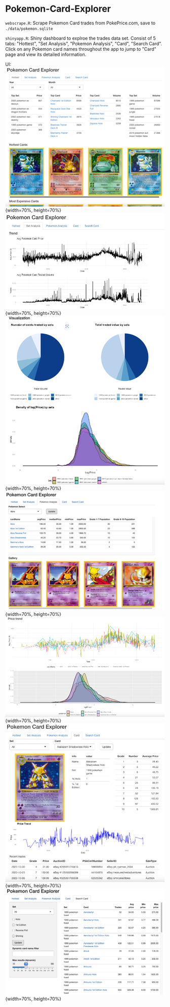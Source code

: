 # Pokemon-Card-Explorer

`webscrape.R`: Scrape Pokemon Card trades from PokePrice.com, save to `./data/pokemon.sqlite`

`shinyapp.R`: Shiny dashboard to explroe the trades data set. Consist of 5 tabs: "Hottest", "Set Analysis", "Pokemon Analysis", "Card", "Search Card".
Click on any Pokemon card names throughout the app to jump to "Card" page and view its detailed information.

UI:
![Hottest Tab](pic/1.1.png){width=70%, height=70%}
![Set Analysis - Trend Plots](pic/1.2.png){width=70%, height=70%}
![Set Analysis - Pie & Density Plots](pic/1.3.png){width=70%, height=70%}
![Pokemon Analysis - Tables](pic/1.4.png){width=70%, height=70%}
![Pokemon Analysis - Trend & Density Plots](pic/1.5.png){width=70%, height=70%}
![Card - UI](pic/1.6.png){width=70%, height=70%}
![Search Card](pic/1.7.png){width=70%, height=70%}
